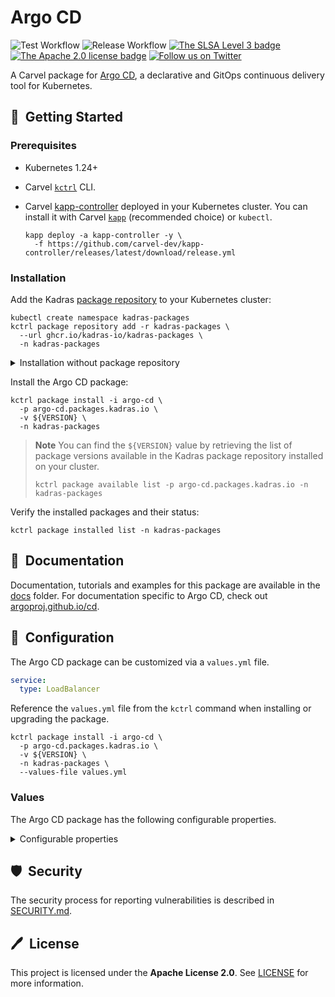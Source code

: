 # Argo CD

![Test Workflow](https://github.com/kadras-io/package-for-argo-cd/actions/workflows/test.yml/badge.svg)
![Release Workflow](https://github.com/kadras-io/package-for-argo-cd/actions/workflows/release.yml/badge.svg)
[![The SLSA Level 3 badge](https://slsa.dev/images/gh-badge-level3.svg)](https://slsa.dev/spec/v0.1/levels)
[![The Apache 2.0 license badge](https://img.shields.io/badge/License-Apache_2.0-blue.svg)](https://opensource.org/licenses/Apache-2.0)
[![Follow us on Twitter](https://img.shields.io/static/v1?label=Twitter&message=Follow&color=1DA1F2)](https://twitter.com/kadrasIO)

A Carvel package for [Argo CD](https://argoproj.github.io/cd), a declarative and GitOps continuous delivery tool for Kubernetes.

## 🚀&nbsp; Getting Started

### Prerequisites

* Kubernetes 1.24+
* Carvel [`kctrl`](https://carvel.dev/kapp-controller/docs/latest/install/#installing-kapp-controller-cli-kctrl) CLI.
* Carvel [kapp-controller](https://carvel.dev/kapp-controller) deployed in your Kubernetes cluster. You can install it with Carvel [`kapp`](https://carvel.dev/kapp/docs/latest/install) (recommended choice) or `kubectl`.

  ```shell
  kapp deploy -a kapp-controller -y \
    -f https://github.com/carvel-dev/kapp-controller/releases/latest/download/release.yml
  ```

### Installation

Add the Kadras [package repository](https://github.com/kadras-io/kadras-packages) to your Kubernetes cluster:

  ```shell
  kubectl create namespace kadras-packages
  kctrl package repository add -r kadras-packages \
    --url ghcr.io/kadras-io/kadras-packages \
    -n kadras-packages
  ```

<details><summary>Installation without package repository</summary>
The recommended way of installing the Argo CD package is via the Kadras <a href="https://github.com/kadras-io/kadras-packages">package repository</a>. If you prefer not using the repository, you can add the package definition directly using <a href="https://carvel.dev/kapp/docs/latest/install"><code>kapp</code></a> or <code>kubectl</code>.

  ```shell
  kubectl create namespace kadras-packages
  kapp deploy -a argo-cd-package -n kadras-packages -y \
    -f https://github.com/kadras-io/package-for-argo-cd/releases/latest/download/metadata.yml \
    -f https://github.com/kadras-io/package-for-argo-cd/releases/latest/download/package.yml
  ```
</details>

Install the Argo CD package:

  ```shell
  kctrl package install -i argo-cd \
    -p argo-cd.packages.kadras.io \
    -v ${VERSION} \
    -n kadras-packages
  ```

> **Note**
> You can find the `${VERSION}` value by retrieving the list of package versions available in the Kadras package repository installed on your cluster.
> 
>   ```shell
>   kctrl package available list -p argo-cd.packages.kadras.io -n kadras-packages
>   ```

Verify the installed packages and their status:

  ```shell
  kctrl package installed list -n kadras-packages
  ```

## 📙&nbsp; Documentation

Documentation, tutorials and examples for this package are available in the [docs](docs) folder.
For documentation specific to Argo CD, check out [argoproj.github.io/cd](https://argoproj.github.io/cd).

## 🎯&nbsp; Configuration

The Argo CD package can be customized via a `values.yml` file.

  ```yaml
  service:
    type: LoadBalancer
  ```

Reference the `values.yml` file from the `kctrl` command when installing or upgrading the package.

  ```shell
  kctrl package install -i argo-cd \
    -p argo-cd.packages.kadras.io \
    -v ${VERSION} \
    -n kadras-packages \
    --values-file values.yml
  ```

### Values

The Argo CD package has the following configurable properties.

<details><summary>Configurable properties</summary>

| Config | Default | Description |
|-------|-------------------|-------------|
| `namespace` | `argocd` | The namespace where to install Argo CD. |
| `service.type` | `ClusterIP` | The type of Kubernetes Service to use for the Argo CD Server. Valid values are `LoadBalancer`, `NodePort`, and `ClusterIP`. |

</details>

## 🛡️&nbsp; Security

The security process for reporting vulnerabilities is described in [SECURITY.md](SECURITY.md).

## 🖊️&nbsp; License

This project is licensed under the **Apache License 2.0**. See [LICENSE](LICENSE) for more information.
